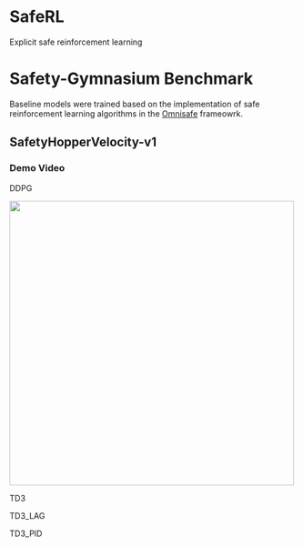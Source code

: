 # SafeRL
Explicit safe reinforcement learning


# Safety-Gymnasium Benchmark 
Baseline models were trained based on the implementation of safe reinforcement learning algorithms in the [Omnisafe](https://www.omnisafe.ai/en/latest/) frameowrk.
## SafetyHopperVelocity-v1

### Demo Video
DDPG

<img src="gif/DDPG_SafetyHopperVelocity_v1.gif" width="500"/>

TD3

TD3_LAG

TD3_PID

